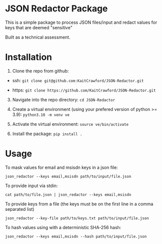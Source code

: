 # JSON Redactor Package

This is a simple package to process JSON files/input and redact values for keys that are deemed "sensitive"

Built as a technical assessment.

# Installation
1. Clone the repo from github:

- ssh:
`git clone git@github.com:KaitCrawford/JSON-Redactor.git`

- https:
`git clone https://github.com/KaitCrawford/JSON-Redactor.git`

3. Navigate into the repo directory:
`cd JSON-Redactor`

4. Create a virtual environment (using your prefered version of python >= 3.9):
`python3.10 -m venv ve`

5. Activate the virtual environment:
`source ve/bin/activate`

6. Install the package:
`pip install .`

# Usage
To mask values for email and msisdn keys in a json file:
```
json_redactor --keys email,msisdn path/to/input/file.json
```

To provide input via stdin:
```
cat path/to/file.json | json_redactor --keys email,msisdn
```

To provide keys from a file (the keys must be on the first line in a comma separated list)
```
json_redactor --key-file path/to/keys.txt path/to/input/file.json
```

To hash values using with a deterministic SHA-256 hash:
```
json_redactor --keys email,msisdn --hash path/to/input/file.json
```

